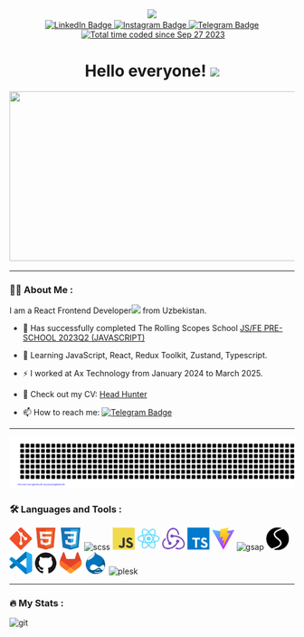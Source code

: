 <div id="header" align="center">
  <img src="https://media.giphy.com/media/1qeMVoOlGWcL0CIYw3/giphy.gif?cid=790b7611c25bd2a56877733093da0a57ff5ab40e13eb5382&ep=v1_user_favorites&rid=giphy.gif&ct=s" width="100"/>
  <div id="badges">
    <a href="https://www.linkedin.com/in/amal-asrarkulov-frontend-developer/">
      <img src="https://img.shields.io/badge/LinkedIn-blue?logo=linkedin&logoColor=white&style=for-the-badge" alt="LinkedIn Badge"/>
    </a>
    <a href="https://www.instagram.com/xomyak_po_kli4ke_xoma/">
      <img src="https://img.shields.io/badge/Instagram-red?style=for-the-badge&logo=instagram&logoColor=white" alt="Instagram Badge"/>
    </a>
    <a href="https://t.me/Hunter_137">
      <img src="https://img.shields.io/badge/Telegram-blue?style=for-the-badge&logo=telegram&logoColor=white" alt="Telegram Badge"/>
    </a>
  </div>
  <div id="badges">
    <img src="https://komarev.com/ghpvc/?username=Hunter-137&style=flat-square&color=blue" alt=""/>
    <a href="https://wakatime.com/@e96c5083-e8d4-4db9-ba39-96140a0f1916?style=social"><img src="https://wakatime.com/badge/user/e96c5083-e8d4-4db9-ba39-96140a0f1916.svg" alt="Total time coded since Sep 27 2023" /></a>
  </div>
  <h1>
    Hello everyone! <img src="https://github.com/blackcater/blackcater/raw/main/images/Hi.gif" height="32"/>
  </h1> 
</div>

<div align="center">
  <img src="https://media.giphy.com/media/k0ijJhqrUP4T2EvmJ1/giphy.gif?cid=ecf05e47i103t69duyytl5m10a8yzkfm1du0tlhdujqqjwis&ep=v1_gifs_search&rid=giphy.gif&ct=g" width="600" height="300"/>
</div>

---

### :man_technologist: About Me :
I am a React Frontend Developer<img src="https://media.giphy.com/media/WUlplcMpOCEmTGBtBW/giphy.gif" width="30"> from Uzbekistan.
- :telescope: Has successfully completed The Rolling Scopes School [JS/FE PRE-SCHOOL 2023Q2 (JAVASCRIPT)](https://app.rs.school/certificate/0sq29rl7)

- :seedling: Learning JavaScript, React, Redux Toolkit, Zustand, Typescript.

- :zap: I worked at Ax Technology from January 2024 to March 2025.

- :bookmark_tabs: Check out my CV: [Head Hunter](https://tashkent.hh.uz/resume/b0cb1136ff0e74315a0039ed1f5977314a5838)

- :mailbox: How to reach me: [![Telegram Badge](https://img.shields.io/badge/Telegram-blue?logo=telegram&logoColor=white)](https://t.me/Hunter_137)

---
<div align="center">
  <img src="gitartwork.svg" alt="animation"/>
</div>

### :hammer_and_wrench: Languages and Tools :

<div>
  <img src="https://github.com/devicons/devicon/blob/master/icons/git/git-original.svg" alt="git" logo title="Git" width="40" height="40"/>
  <img src="https://github.com/devicons/devicon/blob/master/icons/html5/html5-original.svg" alt="html5" title="HTML5" logo width="40" height="40"/>
  <img src="https://github.com/devicons/devicon/blob/master/icons/css3/css3-original.svg" alt="css3" logo title="CSS3" width="40" height="40"/>
  <img src="https://sass-lang.com/assets/img/styleguide/seal-color.png" alt="scss" logo title="scss" width="40" height="40"/>
  <img src="https://github.com/devicons/devicon/blob/master/icons/javascript/javascript-original.svg" alt="js" logo title="JavaScript" width="40" height="40"/>
  <img src="https://github.com/devicons/devicon/blob/master/icons/react/react-original.svg" alt="react" logo title="React" width="40" height="40"/>
  <img src="https://github.com/devicons/devicon/blob/master/icons/redux/redux-original.svg" alt="redux-toolkit" logo title="Redux-Toolkit" width="40" height="40"/>
  <img src="https://github.com/devicons/devicon/blob/master/icons/typescript/typescript-original.svg" alt="ts" logo title="TypeScript" width="40" height="40"/>
  <img src="https://github.com/devicons/devicon/blob/master/icons/vitejs/vitejs-original.svg" alt="vite" logo title="Vite" width="40" height="40"/>
  <img src="https://avatars.githubusercontent.com/u/2386673?s=48&v=4" alt="gsap" logo title="The Green Sock Animation Platform" width="40" height="40"/>
  <img src="https://github.com/devicons/devicon/blob/master/icons/swiper/swiper-original.svg" alt="swiperJs" logo title="SwiperJS" width="40" height="40"/>
  <img src="https://github.com/devicons/devicon/blob/master/icons/vscode/vscode-original.svg" alt="vscode" logo title="Visual Studio Code" width="40" height="40"/>
  <img src="https://github.com/devicons/devicon/blob/master/icons/github/github-original.svg" alt="github" logo title="Github" width="40" height="40"/>
  <img src="https://github.com/devicons/devicon/blob/master/icons/gitlab/gitlab-original.svg" alt="gitlab" logo title="Gitlab" width="40" height="40"/>
  <img src="https://github.com/devicons/devicon/blob/master/icons/drupal/drupal-original.svg" alt="drupal" logo title="Drupal" width="40" height="40"/>
  <img src="https://cdn1.plesk.com/wp-content/uploads/2017/05/27012542/plesk_logo_primary_positive_.jpg" alt="plesk" logo title="Plesk" width="40" height="40"/>
</div>

---

### :fire: My Stats :

<img src="https://www.codewars.com/users/Skill_Hunter/badges/large" alt="git" logo title="Git"/>


